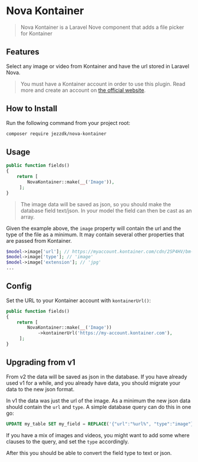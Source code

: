 # Nova Kontainer

> Nova Kontainer is a Laravel Nove component that adds a file picker for Kontainer

## Features

Select any image or video from Kontainer and have the url stored in Laravel Nova.

> You must have a Kontainer account in order to use this plugin.
> Read more and create an account on [the official website](https://kontainer.com/).

## How to Install

Run the following command from your project root:

``` bash
composer require jezzdk/nova-kontainer
```

## Usage

```php
public function fields()
{
    return [ 
        NovaKontainer::make(__('Image')),
     ];
}
```

> The image data will be saved as json, so you should make the database field text/json. In your model the field can then be cast as an array.

Given the example above, the `image` property will contain the url and the type of the file as a minimum. It may contain several other properties that are passed from Kontainer.

```php
$model->image['url']; // https://myaccount.kontainer.com/cdn/2SP4HV/bm-604549.jpg
$model->image['type']; // 'image'
$model->image['extension']; // 'jpg'
...
```

## Config

Set the URL to your Kontainer account with `kontainerUrl()`:

```php
public function fields()
{
    return [ 
        NovaKontainer::make(__('Image'))
            ->kontainerUrl('https://my-account.kontainer.com'),
     ];
}
```

## Upgrading from v1

From v2 the data will be saved as json in the database. If you have already used v1 for a while, and you already have data, you should migrate your data to the new json format.

In v1 the data was just the url of the image. As a minimum the new json data should contain the `url` and `type`. A simple database query can do this in one go:

```sql
UPDATE my_table SET my_field = REPLACE('{"url":"%url%", "type":"image"}', '%url%', my_field)
```

If you have a mix of images and videos, you might want to add some where clauses to the query, and set the `type` accordingly.

After this you should be able to convert the field type to text or json.
